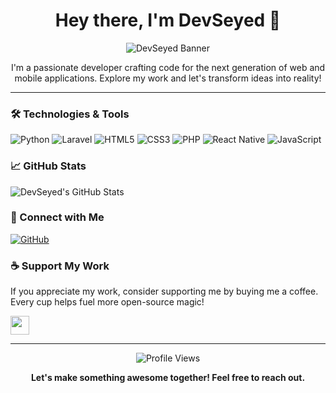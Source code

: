 <div align="center">

# Hey there, I'm DevSeyed 👋

![DevSeyed Banner](https://via.placeholder.com/900x300/0d1117/58a6ff?text=DevSeyed's+Code+Space)

I'm a passionate developer crafting code for the next generation of web and mobile applications. Explore my work and let's transform ideas into reality!

</div>

---

### 🛠 Technologies & Tools

![Python](https://img.shields.io/badge/-Python-black?style=for-the-badge&logo=python)
![Laravel](https://img.shields.io/badge/-Laravel-black?style=for-the-badge&logo=laravel)
![HTML5](https://img.shields.io/badge/-HTML5-black?style=for-the-badge&logo=html5)
![CSS3](https://img.shields.io/badge/-CSS3-black?style=for-the-badge&logo=css3)
![PHP](https://img.shields.io/badge/-PHP-black?style=for-the-badge&logo=php)
![React Native](https://img.shields.io/badge/-React_Native-black?style=for-the-badge&logo=react)
![JavaScript](https://img.shields.io/badge/-JavaScript-black?style=for-the-badge&logo=javascript)

### 📈 GitHub Stats

![DevSeyed's GitHub Stats](https://github-readme-stats.vercel.app/api?username=DevSeyed&show_icons=true&theme=vision-friendly-dark)

### 🤝 Connect with Me

[![GitHub](https://img.shields.io/badge/GitHub-DevSeyed-lightgrey?style=flat-square&logo=github)](https://www.github.com/DevSeyed)

### ☕️ Support My Work

If you appreciate my work, consider supporting me by buying me a coffee. Every cup helps fuel more open-source magic!

<a href="https://www.buymeacoffee.com/mahditaheri">
  <img height="30" src="https://www.buymeacoffee.com/assets/img/guidelines/download-assets-sm-2.svg">
</a>

---

<div align="center">

![Profile Views](https://komarev.com/ghpvc/?username=DevSeyed&style=flat-square&color=blue)

</div>

<div align="center">

<b>Let's make something awesome together! Feel free to reach out.</b>

</div>
